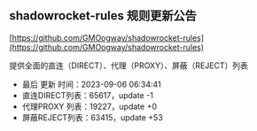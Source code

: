 ## shadowrocket-rules 规则更新公告

[https://github.com/GMOogway/shadowrocket-rules](https://github.com/GMOogway/shadowrocket-rules)

提供全面的直连（DIRECT）、代理（PROXY）、屏蔽（REJECT）列表
- 最后 更新 时间：2023-09-06 06:34:41
- 直连DIRECT列表：65617，update -1
- 代理PROXY 列表：19227，update +0
- 屏蔽REJECT列表：63415，update +53